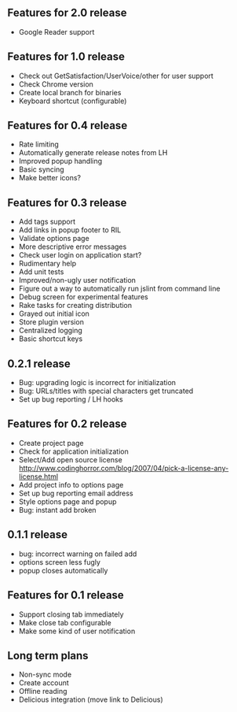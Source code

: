 Features for 2.0 release
--------------------------
- Google Reader support


Features for 1.0 release
--------------------------
- Check out GetSatisfaction/UserVoice/other for user support 
- Check Chrome version
- Create local branch for binaries
- Keyboard shortcut (configurable)
                      
Features for 0.4 release
--------------------------
- Rate limiting     
- Automatically generate release notes from LH   
- Improved popup handling                                 
- Basic syncing
- Make better icons?

Features for 0.3 release
---------------------------
- Add tags support
- Add links in popup footer to RIL
- Validate options page
- More descriptive error messages      
- Check user login on application start?
- Rudimentary help
- Add unit tests
- Improved/non-ugly user notification                                                        
- Figure out a way to automatically run jslint from command line
- Debug screen for experimental features         
- Rake tasks for creating distribution
- Grayed out initial icon
- Store plugin version
- Centralized logging   
- Basic shortcut keys

0.2.1 release
-------------
- Bug: upgrading logic is incorrect for initialization
- Bug: URLs/titles with special characters get truncated
- Set up bug reporting / LH hooks

Features for 0.2 release
--------------------------
- Create project page
- Check for application initialization
- Select/Add open source license http://www.codinghorror.com/blog/2007/04/pick-a-license-any-license.html  
- Add project info to options page
- Set up bug reporting email address
- Style options page and popup
- Bug: instant add broken

0.1.1 release
-------------
- bug: incorrect warning on failed add
- options screen less fugly
- popup closes automatically

Features for 0.1 release
--------------------------
- Support closing tab immediately
- Make close tab configurable
- Make some kind of user notification

Long term plans
--------------- 
- Non-sync mode
- Create account
- Offline reading
- Delicious integration (move link to Delicious)